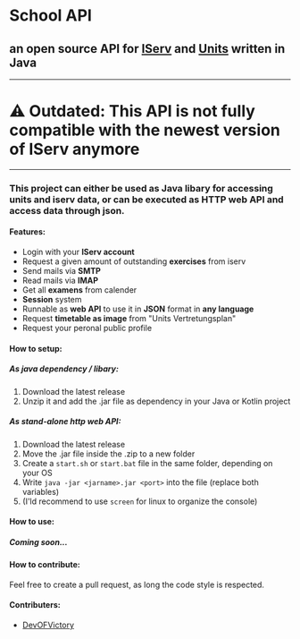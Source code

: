 # School API
## an open source API for [IServ](https://iserv.de) and [Units](https://www.untis.at) written in Java

---
# ⚠️ Outdated: This API is not fully compatible with the newest version of IServ anymore
---

### This project can either be used as Java libary for accessing units and iserv data, or can be executed as HTTP web API and access data through json.

#### Features:
 - Login with your **IServ account**
 - Request a given amount of outstanding **exercises** from iserv
 - Send mails via **SMTP**
 - Read mails via **IMAP**
 - Get all **examens** from calender
 - **Session** system
 - Runnable as **web API** to use it in **JSON** format in **any language**
 - Request **timetable as image** from "Units Vertretungsplan"
 - Request your peronal public profile

#### How to setup:
##### As java dependency / libary:
 1. Download the latest release
 2. Unzip it and add the .jar file as dependency in your Java or Kotlin project

##### As stand-alone http web API:
 1. Download the latest release
 2. Move the .jar file inside the .zip to a new folder
 3. Create a `start.sh` or `start.bat` file in the same folder, depending on your OS
 4. Write `java -jar <jarname>.jar <port>` into the file (replace both variables)
 5. (I'ld recommend to use `screen` for linux to organize the console)

#### How to use:
##### Coming soon...

#### How to contribute:
Feel free to create a pull request, as long the code style  is respected.

#### Contributers:
 - [DevOFVictory](https://github.com/DevOFVictory) 
